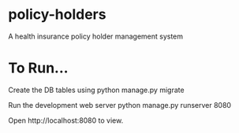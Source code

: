 # policy-holders
A health insurance policy holder management system

# To Run...
Create the DB tables using
python manage.py migrate

Run the development web server
python manage.py runserver 8080

Open http://localhost:8080 to view.